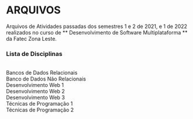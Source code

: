 # ARQUIVOS

Arquivos de Atividades passadas dos semestres 1 e 2 de 2021, e 1 de 2022 realizados no curso de ** Desenvolvimento de Software Multiplataforma ** da Fatec Zona Leste.
<br>
### Lista de Disciplinas
<br>
Bancos de Dados Relacionais<br>
Banco de Dados Não Relacionais<br>
Desenvolvimento Web 1<br>
Desenvolvimento Web 2<br>
Desenvolvimento Web 3<br>
Técnicas de Programação 1<br>
Técnicas de Programação 2<br>